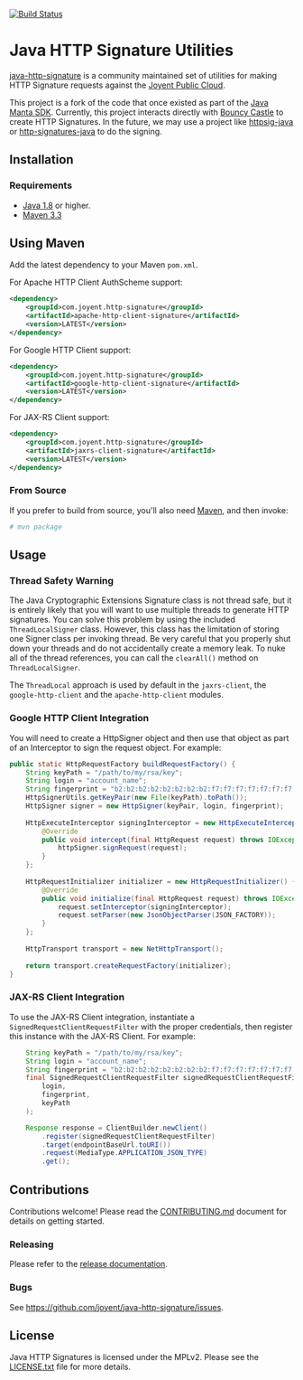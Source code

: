 [![Build Status](https://travis-ci.org/joyent/java-http-signature.svg?branch=master)](https://travis-ci.org/joyent/java-http-signature)

# Java HTTP Signature Utilities

[java-http-signature](https://github.com/joyent/java-http-signature) is a 
community maintained set of utilities for making HTTP Signature requests against
the [Joyent Public Cloud](http://www.joyent.com).

This project is a fork of the code that once existed as part of the 
[Java Manta SDK](http://joyent.github.com/java-manta). Currently, this project
interacts directly with [Bouncy Castle](https://www.bouncycastle.org/) to create 
HTTP Signatures. In the future, we may use a project like 
[httpsig-java](https://github.com/adamcin/httpsig-java)
or [http-signatures-java](https://github.com/tomitribe/http-signatures-java) to
do the signing.

## Installation

### Requirements
* [Java 1.8](http://www.oracle.com/technetwork/java/javase/downloads/index.html) or higher.
* [Maven 3.3](https://maven.apache.org/)

## Using Maven
Add the latest dependency to your Maven `pom.xml`.

For Apache HTTP Client AuthScheme support: 
```xml
<dependency>
    <groupId>com.joyent.http-signature</groupId>
    <artifactId>apache-http-client-signature</artifactId>
    <version>LATEST</version>
</dependency>
```

For Google HTTP Client support:
```xml
<dependency>
    <groupId>com.joyent.http-signature</groupId>
    <artifactId>google-http-client-signature</artifactId>
    <version>LATEST</version>
</dependency>
```

For JAX-RS Client support:
```xml
<dependency>
    <groupId>com.joyent.http-signature</groupId>
    <artifactId>jaxrs-client-signature</artifactId>
    <version>LATEST</version>
</dependency>
```

### From Source
If you prefer to build from source, you'll also need
[Maven](https://maven.apache.org/), and then invoke:

``` bash
# mvn package
```

## Usage

### Thread Safety Warning

The Java Cryptographic Extensions Signature class is not thread safe,
but it is entirely likely that you will want to use multiple threads
to generate HTTP signatures. You can solve this problem by using the
included `ThreadLocalSigner` class. However, this class has the limitation
of storing one Signer class per invoking thread. Be very careful that
you properly shut down your threads and do not accidentally create a
memory leak. To nuke all of the thread references, you can call the 
`clearAll()` method on `ThreadLocalSigner`.

The `ThreadLocal` approach is used by default in the `jaxrs-client`,
the `google-http-client` and the `apache-http-client` modules.

### Google HTTP Client Integration

You will need to create a HttpSigner object and then use that object as part
of an Interceptor to sign the request object. For example:

```java
public static HttpRequestFactory buildRequestFactory() {
    String keyPath = "/path/to/my/rsa/key";
    String login = "account_name";
    String fingerprint = "b2:b2:b2:b2:b2:b2:b2:b2:f7:f7:f7:f7:f7:f7:f7:f7";
    HttpSignerUtils.getKeyPair(new File(keyPath).toPath()); 
    HttpSigner signer = new HttpSigner(keyPair, login, fingerprint);
    
    HttpExecuteInterceptor signingInterceptor = new HttpExecuteInterceptor() {
        @Override
        public void intercept(final HttpRequest request) throws IOException {
            httpSigner.signRequest(request);
        }
    };
    
    HttpRequestInitializer initializer = new HttpRequestInitializer() {
        @Override
        public void initialize(final HttpRequest request) throws IOException {
            request.setInterceptor(signingInterceptor);
            request.setParser(new JsonObjectParser(JSON_FACTORY));
        }
    };
    
    HttpTransport transport = new NetHttpTransport();
    
    return transport.createRequestFactory(initializer);
}
```

### JAX-RS Client Integration

To use the JAX-RS Client integration, instantiate a `SignedRequestClientRequestFilter` with
the proper credentials, then register this instance with the JAX-RS Client.
For example:

```java
    String keyPath = "/path/to/my/rsa/key";
    String login = "account_name";
    String fingerprint = "b2:b2:b2:b2:b2:b2:b2:b2:f7:f7:f7:f7:f7:f7:f7:f7";
    final SignedRequestClientRequestFilter signedRequestClientRequestFilter = new SignedRequestClientRequestFilter(
        login,
        fingerprint,
        keyPath
    );

    Response response = ClientBuilder.newClient()
        .register(signedRequestClientRequestFilter)
        .target(endpointBaseUrl.toURI())
        .request(MediaType.APPLICATION_JSON_TYPE)
        .get();
```                

## Contributions

Contributions welcome! Please read the [CONTRIBUTING.md](CONTRIBUTING.md) document for details
on getting started.

### Releasing

Please refer to the [release documentation](RELEASING.md).

### Bugs

See <https://github.com/joyent/java-http-signature/issues>.

## License
Java HTTP Signatures is licensed under the MPLv2. Please see the 
[LICENSE.txt](LICENSE.txt) file for more details.
